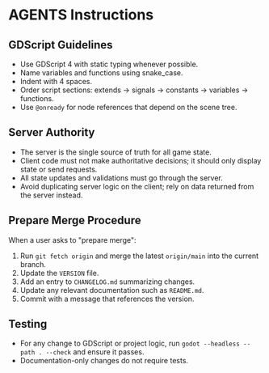 # AGENTS Instructions

## GDScript Guidelines
- Use GDScript 4 with static typing whenever possible.
- Name variables and functions using snake_case.
- Indent with 4 spaces.
- Order script sections: extends -> signals -> constants -> variables -> functions.
- Use `@onready` for node references that depend on the scene tree.

## Server Authority
- The server is the single source of truth for all game state.
- Client code must not make authoritative decisions; it should only display state or send requests.
- All state updates and validations must go through the server.
- Avoid duplicating server logic on the client; rely on data returned from the server instead.

## Prepare Merge Procedure
When a user asks to "prepare merge":
1. Run `git fetch origin` and merge the latest `origin/main` into the current branch.
2. Update the `VERSION` file.
3. Add an entry to `CHANGELOG.md` summarizing changes.
4. Update any relevant documentation such as `README.md`.
5. Commit with a message that references the version.

## Testing
- For any change to GDScript or project logic, run `godot --headless --path . --check` and ensure it passes.
- Documentation-only changes do not require tests.
